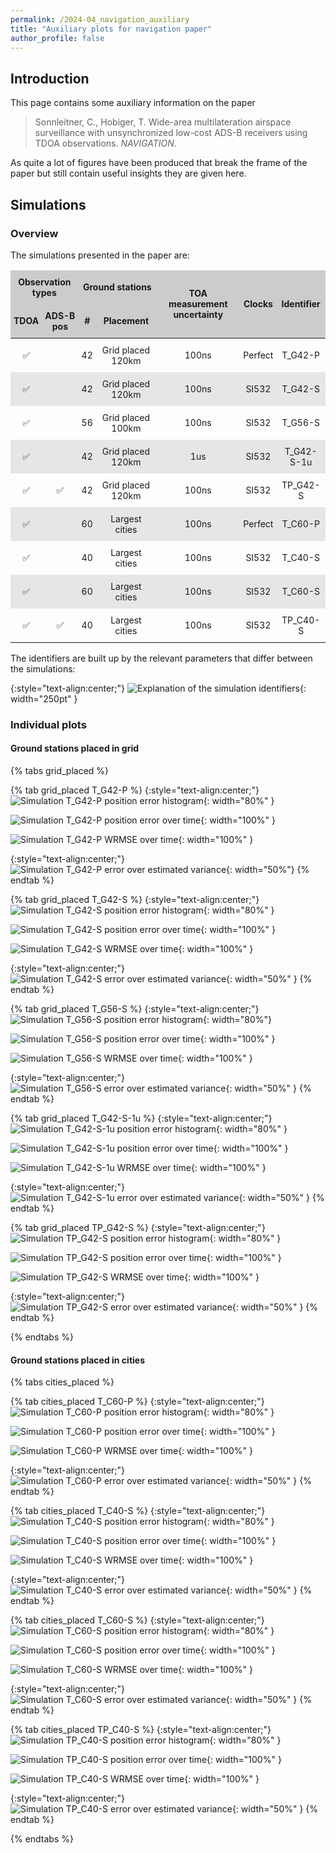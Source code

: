 ```yaml
---
permalink: /2024-04_navigation_auxiliary
title: "Auxiliary plots for navigation paper"
author_profile: false
---
```


## Introduction

This page contains some auxiliary information on the paper 

> Sonnleitner, C., Hobiger, T. Wide-area multilateration airspace surveillance with unsynchronized low-cost ADS-B receivers using TDOA observations. *NAVIGATION*.

As quite a lot of figures have been produced that break the frame of the paper but still contain useful insights they are given here.

## Simulations

### Overview 

The simulations presented in the paper are:

<style type="text/css">
.tg  {border-collapse:collapse;border-spacing:0;}
.tg th{background-color:#cccccc;border-width:0;font-size:14px;font-weight:bold;overflow:hidden;padding:10px 5px;word-break:normal;text-align:center;vertical-align:center}
.tg td{border-width:0;font-size:14px;overflow:hidden;padding:10px 5px;word-break:normal;vertical-align:center}
.tg .tg-odd{border-color:#000000;text-align:center}
.tg .tg-even{background-color:#e6e6e6;border-color:#000000;text-align:center}
</style>
<table class="tg">
<thead>
  <tr>
    <th colspan="2">Observation types</th>
    <th colspan="2">Ground stations</th>
    <th rowspan="2">TOA measurement uncertainty</th>
    <th rowspan="2">Clocks</th>
    <th rowspan="2">Identifier</th>
  </tr>
  <tr>
    <th>TDOA</th>
    <th>ADS-B pos</th>
    <th>#</th>
    <th>Placement</th>
  </tr>
</thead>
<tbody>
  <tr>
    <td class="tg-odd">✅</td>
    <td class="tg-odd"></td>
    <td class="tg-odd">42</td>
    <td class="tg-odd">Grid placed 120km</td>
    <td class="tg-odd">100ns</td>
    <td class="tg-odd">Perfect</td>
    <td class="tg-odd">T_G42-P</td>
  </tr>
  <tr>
    <td class="tg-even">✅</td>
    <td class="tg-even"></td>
    <td class="tg-even">42</td>
    <td class="tg-even">Grid placed 120km</td>
    <td class="tg-even">100ns</td>
    <td class="tg-even">SI532</td>
    <td class="tg-even">T_G42-S</td>
  </tr>
  <tr>
    <td class="tg-odd">✅</td>
    <td class="tg-odd"></td>
    <td class="tg-odd">56</td>
    <td class="tg-odd">Grid placed 100km</td>
    <td class="tg-odd">100ns</td>
    <td class="tg-odd">SI532</td>
    <td class="tg-odd">T_G56-S</td>
  </tr>
  <tr>
    <td class="tg-even">✅</td>
    <td class="tg-even"></td>
    <td class="tg-even">42</td>
    <td class="tg-even">Grid placed 120km</td>
    <td class="tg-even">1us</td>
    <td class="tg-even">SI532</td>
    <td class="tg-even">T_G42-S-1u</td>
  </tr>
  <tr>
    <td class="tg-odd">✅</td>
    <td class="tg-odd">✅</td>
    <td class="tg-odd">42</td>
    <td class="tg-odd">Grid placed 120km</td>
    <td class="tg-odd">100ns</td>
    <td class="tg-odd">SI532</td>
    <td class="tg-odd">TP_G42-S</td>
  </tr>
  <tr>
    <td class="tg-even">✅</td>
    <td class="tg-even"></td>
    <td class="tg-even">60</td>
    <td class="tg-even">Largest cities</td>
    <td class="tg-even">100ns</td>
    <td class="tg-even">Perfect</td>
    <td class="tg-even">T_C60-P</td>
  </tr>
  <tr>
    <td class="tg-odd">✅</td>
    <td class="tg-odd"></td>
    <td class="tg-odd">40</td>
    <td class="tg-odd">Largest cities</td>
    <td class="tg-odd">100ns</td>
    <td class="tg-odd">SI532</td>
    <td class="tg-odd">T_C40-S</td>
  </tr>
  <tr>
    <td class="tg-even">✅</td>
    <td class="tg-even"></td>
    <td class="tg-even">60</td>
    <td class="tg-even">Largest cities</td>
    <td class="tg-even">100ns</td>
    <td class="tg-even">SI532</td>
    <td class="tg-even">T_C60-S</td>
  </tr>
  <tr>
    <td class="tg-odd">✅</td>
    <td class="tg-odd">✅</td>
    <td class="tg-odd">40</td>
    <td class="tg-odd">Largest cities</td>
    <td class="tg-odd">100ns</td>
    <td class="tg-odd">SI532</td>
    <td class="tg-odd">TP_C40-S</td>
  </tr>
</tbody>
</table>

The identifiers are built up by the relevant parameters that differ between the simulations:

{:style="text-align:center;"}
![Explanation of the simulation identifiers](files/identifier_explanation.svg){: width="250pt" }

### Individual plots

#### Ground stations placed in grid

{% tabs grid_placed %}

{% tab grid_placed T_G42-P %}
  {:style="text-align:center;"}
  ![Simulation T_G42-P position error histogram](files/T_G42-P/error_histogram.svg){: width="80%" }

  ![Simulation T_G42-P position error over time](files/T_G42-P/pos_error_in_meter_over_time.svg){: width="100%" }

  ![Simulation T_G42-P WRMSE over time](files/T_G42-P/avg_errors_over_time.svg){: width="100%" }

  {:style="text-align:center;"}
  ![Simulation T_G42-P error over estimated variance](files/T_G42-P/error_over_std.png){: width="50%"}
{% endtab %}

{% tab grid_placed T_G42-S %}
  {:style="text-align:center;"}
  ![Simulation T_G42-S position error histogram](files/T_G42-S/error_histogram.svg){: width="80%" }

  ![Simulation T_G42-S position error over time](files/T_G42-S/pos_error_in_meter_over_time.svg){: width="100%" }

  ![Simulation T_G42-S WRMSE over time](files/T_G42-S/avg_errors_over_time.svg){: width="100%" }

  {:style="text-align:center;"}
  ![Simulation T_G42-S error over estimated variance](files/T_G42-S/error_over_std.png){: width="50%" }
{% endtab %}

{% tab grid_placed T_G56-S %}
  {:style="text-align:center;"}
  ![Simulation T_G56-S position error histogram](files/T_G56-S/error_histogram.svg){: width="80%"}

  ![Simulation T_G56-S position error over time](files/T_G56-S/pos_error_in_meter_over_time.svg){: width="100%" }

  ![Simulation T_G56-S WRMSE over time](files/T_G56-S/avg_errors_over_time.svg){: width="100%" }

  {:style="text-align:center;"}
  ![Simulation T_G56-S error over estimated variance](files/T_G56-S/error_over_std.png){: width="50%" }
{% endtab %}

{% tab grid_placed T_G42-S-1u %}
  {:style="text-align:center;"}
  ![Simulation T_G42-S-1u position error histogram](files/T_G42-S-1u/error_histogram.svg){: width="80%" }

  ![Simulation T_G42-S-1u position error over time](files/T_G42-S-1u/pos_error_in_meter_over_time.svg){: width="100%" }

  ![Simulation T_G42-S-1u WRMSE over time](files/T_G42-S-1u/avg_errors_over_time.svg){: width="100%" }

  {:style="text-align:center;"}
  ![Simulation T_G42-S-1u error over estimated variance](files/T_G42-S-1u/error_over_std.png){: width="50%" }
{% endtab %}

{% tab grid_placed TP_G42-S %}
  {:style="text-align:center;"}
  ![Simulation TP_G42-S position error histogram](files/TP_G42-S/error_histogram.svg){: width="80%" }

  ![Simulation TP_G42-S position error over time](files/TP_G42-S/pos_error_in_meter_over_time.svg){: width="100%" }

  ![Simulation TP_G42-S WRMSE over time](files/TP_G42-S/avg_errors_over_time.svg){: width="100%" }

  {:style="text-align:center;"}
  ![Simulation TP_G42-S error over estimated variance](files/TP_G42-S/error_over_std.png){: width="50%" }
{% endtab %}

{% endtabs %}

#### Ground stations placed in cities

{% tabs cities_placed %}

{% tab cities_placed T_C60-P %}
  {:style="text-align:center;"}
  ![Simulation T_C60-P position error histogram](files/T_C60-P/error_histogram.svg){: width="80%" }

  ![Simulation T_C60-P position error over time](files/T_C60-P/pos_error_in_meter_over_time.svg){: width="100%" }

  ![Simulation T_C60-P WRMSE over time](files/T_C60-P/avg_errors_over_time.svg){: width="100%" }

  {:style="text-align:center;"}
  ![Simulation T_C60-P error over estimated variance](files/T_C60-P/error_over_std.png){: width="50%" }
{% endtab %}

{% tab cities_placed T_C40-S %}
  {:style="text-align:center;"}
  ![Simulation T_C40-S position error histogram](files/T_C40-S/error_histogram.svg){: width="80%" }

  ![Simulation T_C40-S position error over time](files/T_C40-S/pos_error_in_meter_over_time.svg){: width="100%" }

  ![Simulation T_C40-S WRMSE over time](files/T_C40-S/avg_errors_over_time.svg){: width="100%" }

  {:style="text-align:center;"}
  ![Simulation T_C40-S error over estimated variance](files/T_C40-S/error_over_std.png){: width="50%" }
{% endtab %}

{% tab cities_placed T_C60-S %}
  {:style="text-align:center;"}
  ![Simulation T_C60-S position error histogram](files/T_C60-S/error_histogram.svg){: width="80%" }

  ![Simulation T_C60-S position error over time](files/T_C60-S/pos_error_in_meter_over_time.svg){: width="100%" }

  ![Simulation T_C60-S WRMSE over time](files/T_C60-S/avg_errors_over_time.svg){: width="100%" }

  {:style="text-align:center;"}
  ![Simulation T_C60-S error over estimated variance](files/T_C60-S/error_over_std.png){: width="50%" }
{% endtab %}

{% tab cities_placed TP_C40-S %}
  {:style="text-align:center;"}
  ![Simulation TP_C40-S position error histogram](files/TP_C40-S/error_histogram.svg){: width="80%" }

  ![Simulation TP_C40-S position error over time](files/TP_C40-S/pos_error_in_meter_over_time.svg){: width="100%" }

  ![Simulation TP_C40-S WRMSE over time](files/TP_C40-S/avg_errors_over_time.svg){: width="100%" }

  {:style="text-align:center;"}
  ![Simulation TP_C40-S error over estimated variance](files/TP_C40-S/error_over_std.png){: width="50%" }
{% endtab %}

{% endtabs %}